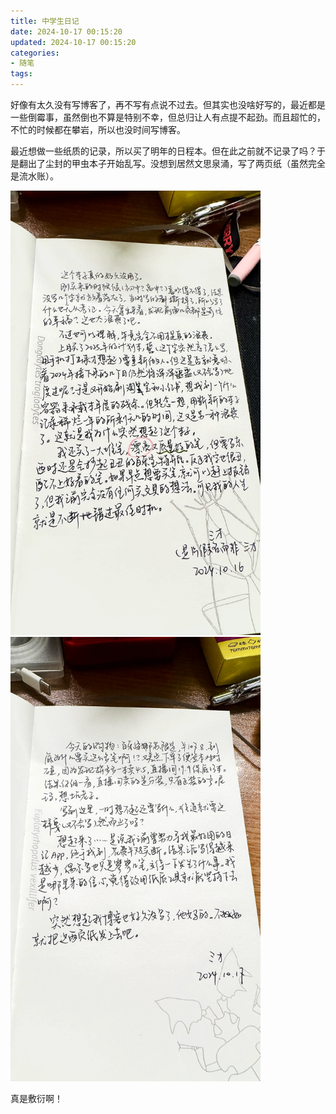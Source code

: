```yaml
---
title: 中学生日记
date: 2024-10-17 00:15:20
updated: 2024-10-17 00:15:20
categories:
- 随笔
tags:
---
```


好像有太久没有写博客了，再不写有点说不过去。但其实也没啥好写的，最近都是一些倒霉事，虽然倒也不算是特别不幸，但总归让人有点提不起劲。而且超忙的，不忙的时候都在攀岩，所以也没时间写博客。

最近想做一些纸质的记录，所以买了明年的日程本。但在此之前就不记录了吗？于是翻出了尘封的甲虫本子开始乱写。没想到居然文思泉涌，写了两页纸（虽然完全是流水账）。

<img width="400" alt="流水账2" src="https://github.com/greendolphindance/picx-images-hosting/raw/master/10031729095391_.pic_hd.5mnspxvfu4.webp">


<img width="400" alt="流水账1" src="https://github.com/greendolphindance/picx-images-hosting/raw/master/10041729095392_.pic_hd.1vyn4p6u1z.webp">

真是敷衍啊！